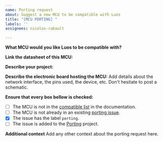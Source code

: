```yaml
---
name: Porting request
about: Suggest a new MCU to be compatible with Luos
title: "[MCU PORTING] "
labels: ''
assignees: nicolas-rabault

---
```


**What MCU would you like Luos to be compatible with?**

**Link the datasheet of this MCU:**

**Describe your project:**

**Describe the electronic board hosting the MCU:**
Add details about the network interface, the pins used, the device, etc.
Don't hesitate to post a schematic.

**Ensure that every box bellow is checked:**
 - [ ] The MCU is not in the [compatible list](https://docs.luos.io/pages/embedded/hardware_topics/electronic-design.html#compatible-mcus) in the documentation.
 - [ ] The MCU is not already in an existing [porting issue](https://github.com/Luos-io/Luos/issues).
 - [x] The issue has the label `porting`.
 - [ ] The issue is added to the [Porting](https://github.com/orgs/Luos-io/projects/3) project.

**Additional context**
Add any other context about the porting request here.
